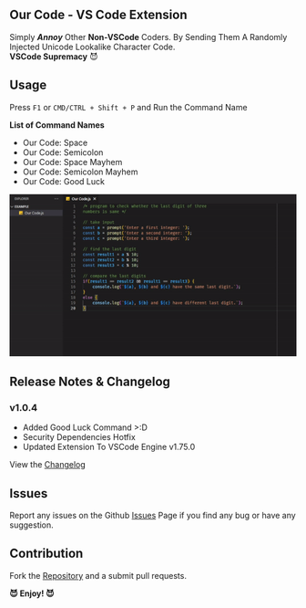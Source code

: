 ## Our Code - VS Code Extension

Simply _**Annoy**_ Other **Non-VSCode** Coders. By Sending Them A Randomly Injected Unicode Lookalike Character Code.<br>
**VSCode Supremacy** 😈

## Usage

Press `F1` or `CMD/CTRL + Shift + P` and Run the Command Name

**List of Command Names**

- Our Code: Space
- Our Code: Semicolon
- Our Code: Space Mayhem
- Our Code: Semicolon Mayhem
- Our Code: Good Luck

<p align="center">
  <img src=".github/preview.gif"/>
</p>

## Release Notes & Changelog

### v1.0.4

- Added Good Luck Command >:D
- Security Dependencies Hotfix
- Updated Extension To VSCode Engine v1.75.0

View the [Changelog](https://github.com/dwaneivan/vscode-our-code/blob/main/CHANGELOG.md)

## Issues

Report any issues on the Github [Issues](https://github.com/dwaneivan/vscode-our-code/issues) Page if you find any bug or have any suggestion.

## Contribution

Fork the [Repository](https://github.com/dwaneivan/vscode-our-code) and a submit pull requests.

**😈 Enjoy! 😈**